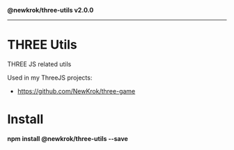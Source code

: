 **@newkrok/three-utils v2.0.0**

***

# THREE Utils

THREE JS related utils

Used in my ThreeJS projects:
- https://github.com/NewKrok/three-game

# Install
**npm install @newkrok/three-utils --save**
